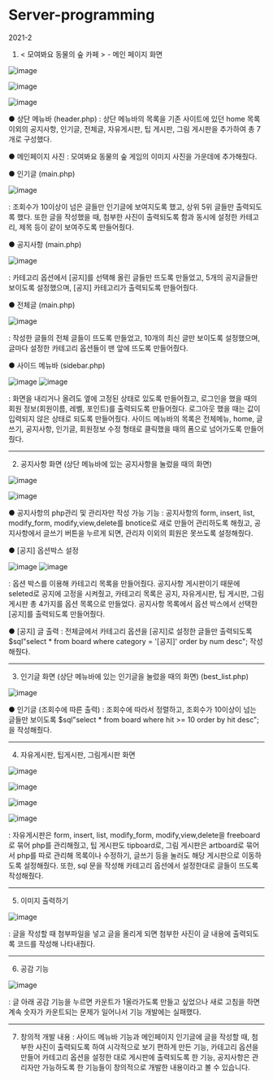 # Server-programming
2021-2

1. < 모여봐요 동물의 숲 카페 > - 메인 페이지 화면 


![image](https://user-images.githubusercontent.com/92281453/231516635-84c296cf-11a5-42a1-9642-82a1d9e7bb3b.png)

![image](https://user-images.githubusercontent.com/92281453/231516612-9101f0a1-84ef-496c-a204-0ab3de273acb.png)

![image](https://user-images.githubusercontent.com/92281453/231516690-041e1459-b8a6-4b7b-822c-1f139974a0f7.png)



● 상단 메뉴바 (header.php)
:  상단 메뉴바의 목록을 기존 사이트에 있던 home 목록 이외의 공지사항, 인기글, 전체글, 자유게시판, 팁 게시판, 그림 게시판을 추가하여 총 7개로 구성했다. 



● 메인페이지 사진 
:  모여봐요 동물의 숲 게임의 이미지 사진을 가운데에 추가해줬다.



● 인기글 (main.php)

![image](https://user-images.githubusercontent.com/92281453/231516728-3ddb7c94-857f-4a7d-91cf-4965565ee2a0.png)


: 조회수가 10이상이 넘은 글들만 인기글에 보여지도록 했고, 상위 5위 글들만 출력되도록 했다. 또한 글을 작성했을 때, 첨부한 사진이 출력되도록 함과 동시에 설정한 카테고리, 제목 등이 같이 보여주도록 만들어줬다. 
 
 
 
● 공지사항 (main.php)

![image](https://user-images.githubusercontent.com/92281453/231516757-cded291d-8516-44cd-a385-62dac7c5857b.png)


: 카테고리 옵션에서 [공지]를 선택해 올린 글들만 뜨도록 만들었고, 5개의 공지글들만 보이도록 설정했으며, [공지] 카테고리가 출력되도록 만들어줬다. 



● 전체글  (main.php)

![image](https://user-images.githubusercontent.com/92281453/231516785-157a1428-de60-4666-a643-fec3e7567d44.png)


:  작성한 글들의 전체 글들이 뜨도록 만들었고, 10개의 최신 글만 보이도록 설정했으며, 글마다 설정한 카테고리 옵션들이 맨 앞에 뜨도록 만들어줬다. 




● 사이드 메뉴바 (sidebar.php) 

![image](https://user-images.githubusercontent.com/92281453/231516805-0c9935e5-1804-44a8-b5ff-af4dc6b9c741.png) ![image](https://user-images.githubusercontent.com/92281453/231516855-5e425d30-7bdd-40f1-b74f-69fefd4d4c4b.png)

 
: 화면을 내리거나 올려도 옆에 고정된 상태로 있도록 만들어줬고, 로그인을 했을 때의 회원 정보(회원이름, 레벨, 포인트)를 출력되도록 만들어줬다. 로그아웃 했을 때는 값이 입력되지 않은 상태로 되도록 만들어줬다. 사이드 메뉴바의 목록은 전체메뉴, home, 글쓰기, 공지사항, 인기글, 회원정보 수정 형태로 클릭했을 때의 폼으로 넘어가도록 만들어줬다. 

<hr>

2. 공지사항 화면 (상단 메뉴바에 있는 공지사항을 눌렀을 때의 화면)

![image](https://user-images.githubusercontent.com/92281453/231516894-b88a7b50-ead4-49aa-97ed-2ef8026e38a8.png)

![image](https://user-images.githubusercontent.com/92281453/231516918-41ded395-e5be-48e5-8c78-5f294b1e3ec9.png)




● 공지사항의 php관리 및 관리자만 작성 가능 기능
: 공지사항의 form, insert, list, modify_form, modify,view,delete를 bnotice로 새로 만들어 관리하도록 해줬고, 공지사항에서 글쓰기 버튼을 누르게 되면, 관리자 이외의 회원은 못쓰도록 설정해줬다. 



● [공지] 옵션박스 설정 

![image](https://user-images.githubusercontent.com/92281453/231516932-a39dac3c-ff8c-4a64-8152-a95bc124db4f.png) ![image](https://user-images.githubusercontent.com/92281453/231516942-c33b3f2a-8632-4ebd-afe4-9e08e6aad9c1.png)


: 옵션 박스를 이용해 카테고리 목록을 만들어줬다. 공지사항 게시판이기 때문에 seleted로 공지에 고정을 시켜줬고, 카테고리 목록은 공지, 자유게시판, 팁 게시판, 그림 게시판 총 4가지를 옵션 목록으로 만들었다. 공지사항 목록에서 옵션 박스에서 선택한 [공지]를 출력되도록 만들어줬다. 



● [공지] 글 출력 
:  전체글에서 카테고리 옵션을 [공지]로 설정한 글들만 출력되도록 $sql"select * from board where category = '[공지]' order by num desc"; 작성해줬다. 


<hr>

3. 인기글 화면 (상단 메뉴바에 있는 인기글을 눌렀을 때의 화면) (best_list.php) 

![image](https://user-images.githubusercontent.com/92281453/231516972-8e1cede9-a9df-4ce1-8c9c-a6a295d6eb63.png)




● 인기글 (조회수에 따른 출력)
: 조회수에 따라서 정렬하고, 조회수가 10이상이 넘는 글들만 보이도록 $sql"select * from board where hit >= 10 order by hit desc";을 작성해줬다. 


<hr>

4. 자유게시판, 팁게시판, 그림게시판 화면 

![image](https://user-images.githubusercontent.com/92281453/231516996-433f1472-04f1-46dd-bb42-0d161c88e4d7.png)

![image](https://user-images.githubusercontent.com/92281453/231517013-48eb993c-77aa-49fd-9fc7-842543dfabed.png)

![image](https://user-images.githubusercontent.com/92281453/231517034-59275965-5fe5-41dc-8bd7-b1dee19a0e09.png)

![image](https://user-images.githubusercontent.com/92281453/231517058-e7c37192-1f36-4f26-8869-be114636a9de.png)

: 자유게시판은 form, insert, list, modify_form, modify,view,delete을 freeboard로 묶어 php를 관리해줬고, 팁 게시판도 tipboard로, 그림 게시판은 artboard로 묶어서 php를 따로 관리해 목록이나 수정하기, 글쓰기 등을 눌러도 해당 게시판으로 이동하도록 설정해줬다. 또한, sql 문을 작성해 카테고리 옵션에서 설정한대로 글들이 뜨도록 작성해줬다.  



<hr>


5. 이미지 출력하기 

![image](https://user-images.githubusercontent.com/92281453/231517093-bd2aaa01-b0ea-4bf4-9f85-315e32472f33.png)

: 글을 작성할 때 첨부파일을 넣고 글을 올리게 되면 첨부한 사진이 글 내용에 출력되도록 코드를 작성해 나타내줬다. 

<hr>


6. 공감 기능 

![image](https://user-images.githubusercontent.com/92281453/231517122-c2ef9f97-d02d-415b-892f-7ffa637f4148.png)


: 글 아래 공감 기능을 누르면 카운트가 1올라가도록 만들고 싶었으나 새로 고침을 하면 계속 숫자가 카운트되는 문제가 일어나서 기능 개발에는 실패했다. 

<hr>


7. 창의적 개발 내용 
: 사이드 메뉴바 기능과 메인페이지 인기글에 글을 작성할 때, 첨부한 사진이 출력되도록 하여 시각적으로 보기 편하게 만든 기능, 카테고리 옵션을 만들어 카테고리 옵션을 설정한 대로 게시판에 출력되도록 한 기능, 공지사항은 관리자만 가능하도록 한 기능들이 창의적으로 개발한 내용이라고 볼 수 있습니다. 
